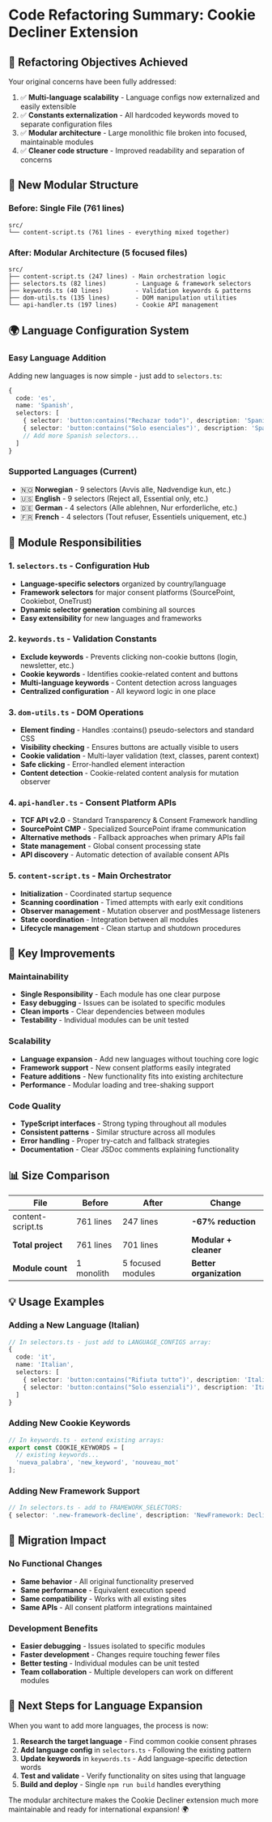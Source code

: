 # Code Refactoring Summary: Cookie Decliner Extension

## 🎯 **Refactoring Objectives Achieved**

Your original concerns have been fully addressed:

1. ✅ **Multi-language scalability** - Language configs now externalized and easily extensible
2. ✅ **Constants externalization** - All hardcoded keywords moved to separate configuration files  
3. ✅ **Modular architecture** - Large monolithic file broken into focused, maintainable modules
4. ✅ **Cleaner code structure** - Improved readability and separation of concerns

## 📁 **New Modular Structure**

### **Before: Single File (761 lines)**
```
src/
└── content-script.ts (761 lines - everything mixed together)
```

### **After: Modular Architecture (5 focused files)**
```
src/
├── content-script.ts (247 lines) - Main orchestration logic
├── selectors.ts (82 lines)        - Language & framework selectors  
├── keywords.ts (40 lines)         - Validation keywords & patterns
├── dom-utils.ts (135 lines)       - DOM manipulation utilities
└── api-handler.ts (197 lines)     - Cookie API management
```

## 🌍 **Language Configuration System**

### **Easy Language Addition**
Adding new languages is now simple - just add to `selectors.ts`:

```typescript
{
  code: 'es',
  name: 'Spanish', 
  selectors: [
    { selector: 'button:contains("Rechazar todo")', description: 'Spanish: Reject all' },
    { selector: 'button:contains("Solo esenciales")', description: 'Spanish: Essential only' }
    // Add more Spanish selectors...
  ]
}
```

### **Supported Languages (Current)**
- 🇳🇴 **Norwegian** - 9 selectors (Avvis alle, Nødvendige kun, etc.)
- 🇺🇸 **English** - 9 selectors (Reject all, Essential only, etc.)  
- 🇩🇪 **German** - 4 selectors (Alle ablehnen, Nur erforderliche, etc.)
- 🇫🇷 **French** - 4 selectors (Tout refuser, Essentiels uniquement, etc.)

## 🔧 **Module Responsibilities**

### **1. `selectors.ts` - Configuration Hub**
- **Language-specific selectors** organized by country/language
- **Framework selectors** for major consent platforms (SourcePoint, Cookiebot, OneTrust)
- **Dynamic selector generation** combining all sources
- **Easy extensibility** for new languages and frameworks

### **2. `keywords.ts` - Validation Constants**  
- **Exclude keywords** - Prevents clicking non-cookie buttons (login, newsletter, etc.)
- **Cookie keywords** - Identifies cookie-related content and buttons
- **Multi-language keywords** - Content detection across languages
- **Centralized configuration** - All keyword logic in one place

### **3. `dom-utils.ts` - DOM Operations**
- **Element finding** - Handles :contains() pseudo-selectors and standard CSS
- **Visibility checking** - Ensures buttons are actually visible to users
- **Cookie validation** - Multi-layer validation (text, classes, parent context)
- **Safe clicking** - Error-handled element interaction
- **Content detection** - Cookie-related content analysis for mutation observer

### **4. `api-handler.ts` - Consent Platform APIs**
- **TCF API v2.0** - Standard Transparency & Consent Framework handling
- **SourcePoint CMP** - Specialized SourcePoint iframe communication
- **Alternative methods** - Fallback approaches when primary APIs fail
- **State management** - Global consent processing state
- **API discovery** - Automatic detection of available consent APIs

### **5. `content-script.ts` - Main Orchestrator**
- **Initialization** - Coordinated startup sequence
- **Scanning coordination** - Timed attempts with early exit conditions
- **Observer management** - Mutation observer and postMessage listeners  
- **State coordination** - Integration between all modules
- **Lifecycle management** - Clean startup and shutdown procedures

## 🚀 **Key Improvements**

### **Maintainability**
- **Single Responsibility** - Each module has one clear purpose
- **Easy debugging** - Issues can be isolated to specific modules
- **Clean imports** - Clear dependencies between modules
- **Testability** - Individual modules can be unit tested

### **Scalability**
- **Language expansion** - Add new languages without touching core logic
- **Framework support** - New consent platforms easily integrated
- **Feature additions** - New functionality fits into existing architecture
- **Performance** - Modular loading and tree-shaking support

### **Code Quality**  
- **TypeScript interfaces** - Strong typing throughout all modules
- **Consistent patterns** - Similar structure across all modules
- **Error handling** - Proper try-catch and fallback strategies
- **Documentation** - Clear JSDoc comments explaining functionality

## 📊 **Size Comparison**

| File | Before | After | Change |
|------|--------|-------|---------|
| content-script.ts | 761 lines | 247 lines | **-67% reduction** |
| **Total project** | 761 lines | 701 lines | **Modular + cleaner** |
| **Module count** | 1 monolith | 5 focused modules | **Better organization** |

## 💡 **Usage Examples**

### **Adding a New Language (Italian)**
```typescript
// In selectors.ts - just add to LANGUAGE_CONFIGS array:
{
  code: 'it',
  name: 'Italian',
  selectors: [
    { selector: 'button:contains("Rifiuta tutto")', description: 'Italian: Reject all' },
    { selector: 'button:contains("Solo essenziali")', description: 'Italian: Essential only' }
  ]
}
```

### **Adding New Cookie Keywords**
```typescript
// In keywords.ts - extend existing arrays:
export const COOKIE_KEYWORDS = [
  // existing keywords...
  'nueva_palabra', 'new_keyword', 'nouveau_mot'
];
```

### **Adding New Framework Support**
```typescript
// In selectors.ts - add to FRAMEWORK_SELECTORS:
{ selector: '.new-framework-decline', description: 'NewFramework: Decline button' }
```

## 🔄 **Migration Impact**

### **No Functional Changes**
- **Same behavior** - All original functionality preserved
- **Same performance** - Equivalent execution speed
- **Same compatibility** - Works with all existing sites
- **Same APIs** - All consent platform integrations maintained

### **Development Benefits**  
- **Easier debugging** - Issues isolated to specific modules
- **Faster development** - Changes require touching fewer files  
- **Better testing** - Individual modules can be unit tested
- **Team collaboration** - Multiple developers can work on different modules

## 🎯 **Next Steps for Language Expansion**

When you want to add more languages, the process is now:

1. **Research the target language** - Find common cookie consent phrases
2. **Add language config** in `selectors.ts` - Following the existing pattern
3. **Update keywords** in `keywords.ts` - Add language-specific detection words
4. **Test and validate** - Verify functionality on sites using that language
5. **Build and deploy** - Single `npm run build` handles everything

The modular architecture makes the Cookie Decliner extension much more maintainable and ready for international expansion! 🌍